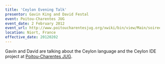 ```yaml
---
title: 'Ceylon Evening Talk'
presentor: Gavin King and David Festal
event: Poitou-Charentes JUG
event_date: 2 February 2012
event_url: http://www.poitoucharentesjug.org/xwiki/bin/view/Main/soiree+fevrier+2012
location: Niort, France
effective_date: 20120202
---
```

Gavin and David are talking about the Ceylon language and the 
Ceylon IDE project at [Poitou-Charentes JUG](http://www.poitoucharentesjug.org/).